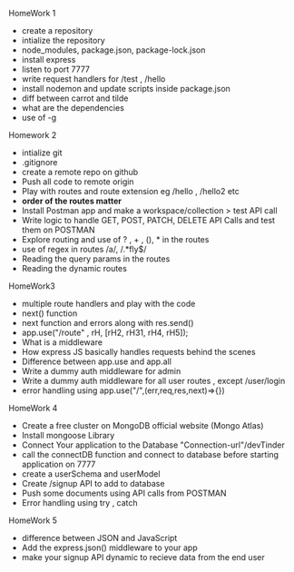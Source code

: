  HomeWork 1
- create a repository
- intialize the repository
- node_modules, package.json, package-lock.json
- install express
- listen to port 7777
- write request handlers for /test , /hello
- install nodemon and update scripts inside package.json
- diff between carrot and tilde
- what are the dependencies
- use of -g

 Homework 2
- intialize git
- .gitignore
- create a remote repo on github
- Push all code to remote origin
- Play with routes and route extension eg /hello , /hello2 etc
- **order of the routes matter**
- Install Postman app and make a workspace/collection > test API call
- Write logic to handle GET, POST, PATCH, DELETE API Calls and test them on POSTMAN
- Explore routing and use of ? , + , (), * in the routes
- use of regex in routes /a/, /.*fly$/
- Reading the query params in the routes 
- Reading the dynamic routes

 HomeWork3
- multiple route handlers and play with the code
- next() function
- next function and errors along with res.send()
- app.use("/route" , rH, [rH2, rH31, rH4, rH5]);
- What is a middleware
- How express JS basically handles requests behind the scenes
- Difference between app.use and app.all
- Write a dummy auth middleware for admin
- Write a dummy auth middleware for all user routes , except /user/login  
- error handling using app.use("/",(err,req,res,next)=>{})

HomeWork 4
- Create a free cluster on MongoDB official website (Mongo Atlas)
- Install mongoose Library
- Connect Your application to the Database "Connection-url"/devTinder
- call the connectDB function and connect to database before starting application on 7777
- create a userSchema and userModel
- Create /signup API to add to database
- Push some documents using API calls from POSTMAN
- Error handling using try , catch

HomeWork 5
- difference between JSON and JavaScript
- Add the express.json() middleware to your app
- make your signup API dynamic to recieve data from the end user